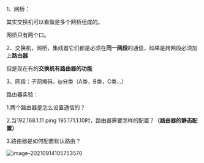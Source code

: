 1、网桥：

其实交换机可以看做是多个网桥组成的。

网桥只有两个口。

2、交换机，网桥，集线器它们都是必须在**同一网段**的通信，如果是跨网段必须加上**路由器**

但是现在有的**交换机有路由器的功能**

3、网段：子网掩码，ip分类（A类，B类，C类...）



路由器实验：

1.两个路由器是怎么设置通信的？

2.当192.168.1.11 ping 195.171.1.10时，路由器需要怎样的配置？**（路由器的静态配置）**

3.路由器是如何配置默认路由？

![image-20210914105753570](E:\my_document\computer_network\images\image-20210914105753570.png)
